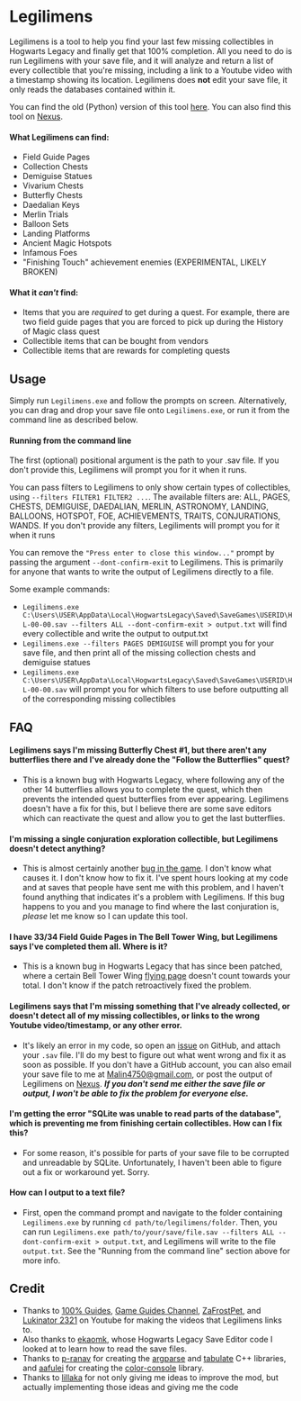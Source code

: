 # Legilimens
Legilimens is a tool to help you find your last few missing collectibles in Hogwarts Legacy and finally get that 100% completion. All you need to do is run Legilimens with your save file, and it will analyze and return a list of every collectible that you're missing, including a link to a Youtube video with a timestamp showing its location. Legilimens does **not** edit your save file, it only reads the databases contained within it.

You can find the old (Python) version of this tool [here](https://github.com/Malin001/Legilimens-Hogwarts-Legacy-Collectible-Finder). You can also find this tool on [Nexus](https://www.nexusmods.com/hogwartslegacy/mods/556).

#### What Legilimens can find:
- Field Guide Pages
- Collection Chests
- Demiguise Statues
- Vivarium Chests
- Butterfly Chests
- Daedalian Keys
- Merlin Trials
- Balloon Sets
- Landing Platforms
- Ancient Magic Hotspots
- Infamous Foes
- "Finishing Touch" achievement enemies (EXPERIMENTAL, LIKELY BROKEN)

#### What it *can't* find:
- Items that you are *required* to get during a quest. For example, there are two field guide pages that you are forced to pick up during the History of Magic class quest
- Collectible items that can be bought from vendors
- Collectible items that are rewards for completing quests


## Usage
Simply run `Legilimens.exe` and follow the prompts on screen. Alternatively, you can drag and drop your save file onto `Legilimens.exe`, or run it from the command line as described below.

#### Running from the command line
The first (optional) positional argument is the path to your .sav file. If you don't provide this, Legilimens will prompt you for it when it runs.

You can pass filters to Legilimens to only show certain types of collectibles, using `--filters FILTER1 FILTER2 ...`. The available filters are: ALL, PAGES, CHESTS, DEMIGUISE, DAEDALIAN, MERLIN, ASTRONOMY, LANDING, BALLOONS, HOTSPOT, FOE, ACHIEVEMENTS, TRAITS, CONJURATIONS, WANDS. If you don't provide any filters, Legiliments will prompt you for it when it runs

You can remove the `"Press enter to close this window..."` prompt by passing the argument `--dont-confirm-exit` to Legilimens. This is primarily for anyone that wants to write the output of Legilimens directly to a file.

Some example commands:
- `Legilimens.exe C:\Users\USER\AppData\Local\HogwartsLegacy\Saved\SaveGames\USERID\HL-00-00.sav --filters ALL --dont-confirm-exit > output.txt` will find every collectible and write the output to output.txt
- `Legilimens.exe --filters PAGES DEMIGUISE` will prompt you for your save file, and then print all of the missing collection chests and demiguise statues
- `Legilimens.exe C:\Users\USER\AppData\Local\HogwartsLegacy\Saved\SaveGames\USERID\HL-00-00.sav` will prompt you for which filters to use before outputting all of the corresponding missing collectibles

## FAQ
#### Legilimens says I'm missing Butterfly Chest #1, but there aren't any butterflies there and I've already done the "Follow the Butterflies" quest?
- This is a known bug with Hogwarts Legacy, where following any of the other 14 butterflies allows you to complete the quest, which then prevents the intended quest butterflies from ever appearing. Legilimens doesn't have a fix for this, but I believe there are some save editors which can reactivate the quest and allow you to get the last butterflies.
#### I'm missing a single conjuration exploration collectible, but Legilimens doesn't detect anything?
- This is almost certainly another [bug in the game](https://hogwartslegacy.bugs.wbgames.com/bug/HL-3868). I don't know what causes it. I don't know how to fix it. I've spent hours looking at my code and at saves that people have sent me with this problem, and I haven't found anything that indicates it's a problem with Legilimens. If this bug happens to you and you manage to find where the last conjuration is, *please* let me know so I can update this tool.
#### I have 33/34 Field Guide Pages in The Bell Tower Wing, but Legilimens says I've completed them all. Where is it?
- This is a known bug in Hogwarts Legacy that has since been patched, where a certain Bell Tower Wing [flying page](https://youtu.be/KnHZ5gVb_qk&t=104) doesn't count towards your total. I don't know if the patch retroactively fixed the problem.
#### Legilimens says that I'm missing something that I've already collected, or doesn't detect all of my missing collectibles, or links to the wrong Youtube video/timestamp, or any other error.
- It's likely an error in my code, so open an [issue](https://github.com/Malin001/Legilimens-Hogwarts-Legacy-cpp/issues) on GitHub, and attach your `.sav` file. I'll do my best to figure out what went wrong and fix it as soon as possible. If you don't have a GitHub account, you can also email your save file to me at Malin4750@gmail.com, or post the output of Legilimens on [Nexus](https://www.nexusmods.com/hogwartslegacy/mods/556). ***If you don't send me either the save file or output, I won't be able to fix the problem for everyone else.***
#### I'm getting the error "SQLite was unable to read parts of the database", which is preventing me from finishing certain collectibles. How can I fix this?
- For some reason, it's possible for parts of your save file to be corrupted and unreadable by SQLite. Unfortunately, I haven't been able to figure out a fix or workaround yet. Sorry.
#### How can I output to a text file?
- First, open the command prompt and navigate to the folder containing `Legilimens.exe` by running `cd path/to/legilimens/folder`. Then, you can run `Legilimens.exe path/to/your/save/file.sav --filters ALL --dont-confirm-exit > output.txt`, and Legilimens will write to the file `output.txt`. See the "Running from the command line" section above for more info.

## Credit
- Thanks to [100% Guides](https://www.youtube.com/@100Guides), [Game Guides Channel](https://www.youtube.com/@GameGuideslolz), [ZaFrostPet](https://www.youtube.com/@ZaFrostPet), and [Lukinator 2321](https://www.youtube.com/@lukinator2321) on Youtube for making the videos that Legilimens links to.
- Also thanks to [ekaomk](https://github.com/ekaomk/Hogwarts-Legacy-Save-Editor), whose Hogwarts Legacy Save Editor code I looked at to learn how to read the save files.
- Thanks to [p-ranav](https://github.com/p-ranav) for creating the [argparse](https://github.com/p-ranav/argparse) and [tabulate](https://github.com/p-ranav/tabulate) C++ libraries, and [aafulei](https://github.com/aafulei) for creating the [color-console](https://github.com/aafulei/color-console) library.
- Thanks to [lillaka](https://www.nexusmods.com/users/2211740) for not only giving me ideas to improve the mod, but actually implementing those ideas and giving me the code
